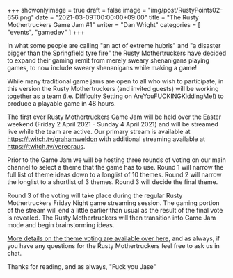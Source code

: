 +++
showonlyimage = true
draft = false
image = "img/post/RustyPoints02-656.png"
date = "2021-03-09T00:00:00+09:00"
title = "The Rusty Mothertruckers Game Jam #1"
writer = "Dan Wright"
categories = [ "events", "gamedev" ]
+++

In what some people are calling "an act of extreme hubris" and "a disaster bigger than the Springfield tyre fire" the Rusty Mothertruckers have decided to expand their gaming remit from merely sweary shenanigans playing games, to now include sweary shenanigans while making a game!
<!--more-->

While many traditional game jams are open to all who wish to participate, in this version the Rusty Mothertruckers (and invited guests) will be working together as a team (i.e. Difficulty Setting on AreYouFUCKINGKiddingMe!) to produce a playable game in 48 hours.

The first ever Rusty Mothertruckers Game Jam will be held over the Easter weekend (Friday 2 April 2021 - Sunday 4 April 2021) and will be streamed live while the team are active. Our primary stream is available at <a href="https://twitch.tv/grahamweldon" target="_blank">https://twitch.tv/grahamweldon</a> with additional streaming available at <a href="https://twitch.tv/vereoraus" target="_blank">https://twitch.tv/vereoraus</a>.

Prior to the Game Jam we will be hosting three rounds of voting on our main channel to select a theme that the game has to use. Round 1 will narrow the full list of theme ideas down to a longlist of 10 themes. Round 2 will narrow the longlist to a shortlist of 3 themes. Round 3 will decide the final theme.

Round 3 of the voting will take place during the regular Rusty Mothertruckers Friday Night game streaming session. The gaming portion of the stream will end a little earlier than usual as the result of the final vote is revealed. The Rusty Mothertruckers will then transition into Game Jam mode and begin brainstorming ideas.

[More details on the theme voting are available over here](https://rustymothertruckers.com/post/20210309-themes-polls-and-voting.md), and as always, if you have any questions for the Rusty Mothertruckers feel free to ask us in chat.

Thanks for reading, and as always, "Fuck you Jase"
